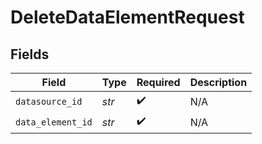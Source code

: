 # DeleteDataElementRequest


## Fields

| Field              | Type               | Required           | Description        |
| ------------------ | ------------------ | ------------------ | ------------------ |
| `datasource_id`    | *str*              | :heavy_check_mark: | N/A                |
| `data_element_id`  | *str*              | :heavy_check_mark: | N/A                |